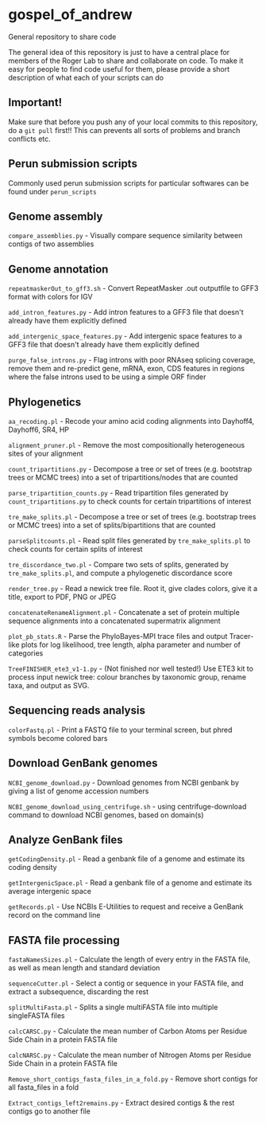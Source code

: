 # gospel_of_andrew
General repository to share code

The general idea of this repository is just to have a central place for members of the Roger Lab to share and collaborate on code. To make it easy for people to find code useful for them, please provide a short description of what each of your scripts can do

## Important!
Make sure that before you push any of your local commits to this repository, do a `git pull` first!! This can prevents all sorts of problems and branch conflicts etc.

## Perun submission scripts
Commonly used perun submission scripts for particular softwares can be found under `perun_scripts`

## Genome assembly
`compare_assemblies.py` - Visually compare sequence similarity between contigs of two assemblies

## Genome annotation
`repeatmaskerOut_to_gff3.sh` - Convert RepeatMasker .out outputfile to GFF3 format with colors for IGV

`add_intron_features.py` - Add intron features to a GFF3 file that doesn't already have them explicitly defined

`add_intergenic_space_features.py` - Add intergenic space features to a GFF3 file that doesn't already have them explicitly defined

`purge_false_introns.py` - Flag introns with poor RNAseq splicing coverage, remove them and re-predict gene, mRNA, exon, CDS features in regions where the false introns used to be using a simple ORF finder 

## Phylogenetics
`aa_recoding.pl` - Recode your amino acid coding alignments into Dayhoff4, Dayhoff6, SR4, HP

`alignment_pruner.pl` - Remove the most compositionally heterogeneous sites of your alignment

`count_tripartitions.py` - Decompose a tree or set of trees (e.g. bootstrap trees or MCMC trees) into a set of tripartitions/nodes that are counted

`parse_tripartition_counts.py` - Read tripartition files generated by `count_tripartitions.py` to check counts for certain tripartitions of interest

`tre_make_splits.pl` - Decompose a tree or set of trees (e.g. bootstrap trees or MCMC trees) into a set of splits/bipartitions that are counted

`parseSplitcounts.pl` - Read split files generated by `tre_make_splits.pl` to check counts for certain splits of interest

`tre_discordance_two.pl` - Compare two sets of splits, generated by `tre_make_splits.pl`, and compute a phylogenetic discordance score

`render_tree.py` - Read a newick tree file. Root it, give clades colors, give it a title, export to PDF, PNG or JPEG

`concatenateRenameAlignment.pl` - Concatenate a set of protein multiple sequence alignments into a concatenated supermatrix alignment

`plot_pb_stats.R` - Parse the PhyloBayes-MPI trace files and output Tracer-like plots for log likelihood, tree length, alpha parameter and number of categories

`TreeFINISHER_ete3_v1-1.py` - (Not finished nor well tested!) Use ETE3 kit to process input newick tree: colour branches by taxonomic group, rename taxa, and output as SVG.

## Sequencing reads analysis
`colorFastq.pl` - Print a FASTQ file to your terminal screen, but phred symbols become colored bars

## Download GenBank genomes
`NCBI_genome_download.py` - Download genomes from NCBI genbank by giving a list of genome accession numbers

`NCBI_genome_download_using_centrifuge.sh` - using centrifuge-download command to download NCBI genomes, based on domain(s) 

## Analyze GenBank files
`getCodingDensity.pl` - Read a genbank file of a genome and estimate its coding density

`getIntergenicSpace.pl` - Read a genbank file of a genome and estimate its average intergenic space

`getRecords.pl` - Use NCBIs E-Utilities to request and receive a GenBank record on the command line

## FASTA file processing
`fastaNamesSizes.pl` - Calculate the length of every entry in the FASTA file, as well as mean length and standard deviation

`sequenceCutter.pl` - Select a contig or sequence in your FASTA file, and extract a subsequence, discarding the rest

`splitMultiFasta.pl` - Splits a single multiFASTA file into multiple singleFASTA files

`calcCARSC.py` - Calculate the mean number of Carbon Atoms per Residue Side Chain in a protein FASTA file

`calcNARSC.py` - Calculate the mean number of Nitrogen Atoms per Residue Side Chain in a protein FASTA file

`Remove_short_contigs_fasta_files_in_a_fold.py` - Remove short contigs for all fasta_files in a fold

`Extract_contigs_left2remains.py` - Extract desired contigs & the rest contigs go to another file
